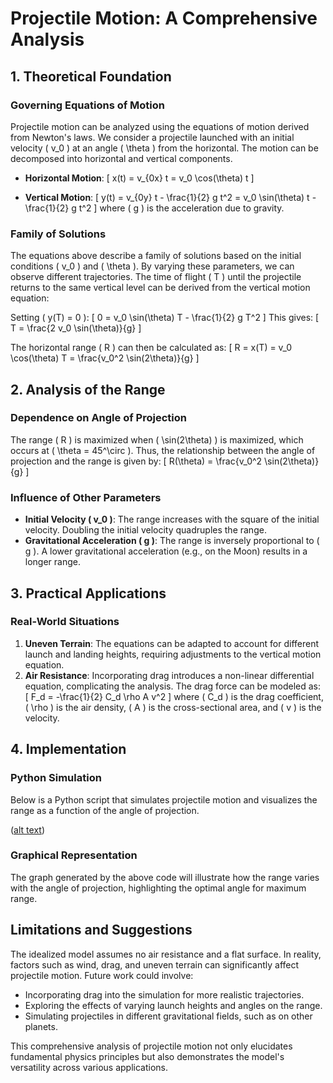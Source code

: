 # Projectile Motion: A Comprehensive Analysis

## 1. Theoretical Foundation

### Governing Equations of Motion

Projectile motion can be analyzed using the equations of motion derived from Newton's laws. We consider a projectile launched with an initial velocity \( v_0 \) at an angle \( \theta \) from the horizontal. The motion can be decomposed into horizontal and vertical components.

- **Horizontal Motion**:
  \[
  x(t) = v_{0x} t = v_0 \cos(\theta) t
  \]

- **Vertical Motion**:
  \[
  y(t) = v_{0y} t - \frac{1}{2} g t^2 = v_0 \sin(\theta) t - \frac{1}{2} g t^2
  \]
  where \( g \) is the acceleration due to gravity.

### Family of Solutions

The equations above describe a family of solutions based on the initial conditions \( v_0 \) and \( \theta \). By varying these parameters, we can observe different trajectories. The time of flight \( T \) until the projectile returns to the same vertical level can be derived from the vertical motion equation:

Setting \( y(T) = 0 \):
\[
0 = v_0 \sin(\theta) T - \frac{1}{2} g T^2
\]
This gives:
\[
T = \frac{2 v_0 \sin(\theta)}{g}
\]

The horizontal range \( R \) can then be calculated as:
\[
R = x(T) = v_0 \cos(\theta) T = \frac{v_0^2 \sin(2\theta)}{g}
\]

## 2. Analysis of the Range

### Dependence on Angle of Projection

The range \( R \) is maximized when \( \sin(2\theta) \) is maximized, which occurs at \( \theta = 45^\circ \). Thus, the relationship between the angle of projection and the range is given by:
\[
R(\theta) = \frac{v_0^2 \sin(2\theta)}{g}
\]

### Influence of Other Parameters

- **Initial Velocity \( v_0 \)**: The range increases with the square of the initial velocity. Doubling the initial velocity quadruples the range.
- **Gravitational Acceleration \( g \)**: The range is inversely proportional to \( g \). A lower gravitational acceleration (e.g., on the Moon) results in a longer range.

## 3. Practical Applications

### Real-World Situations

1. **Uneven Terrain**: The equations can be adapted to account for different launch and landing heights, requiring adjustments to the vertical motion equation.
2. **Air Resistance**: Incorporating drag introduces a non-linear differential equation, complicating the analysis. The drag force can be modeled as:
   \[
   F_d = -\frac{1}{2} C_d \rho A v^2
   \]
   where \( C_d \) is the drag coefficient, \( \rho \) is the air density, \( A \) is the cross-sectional area, and \( v \) is the velocity.

## 4. Implementation

### Python Simulation

Below is a Python script that simulates projectile motion and visualizes the range as a function of the angle of projection.

([alt text](image-1.png))

### Graphical Representation

The graph generated by the above code will illustrate how the range varies with the angle of projection, highlighting the optimal angle for maximum range.

## Limitations and Suggestions

The idealized model assumes no air resistance and a flat surface. In reality, factors such as wind, drag, and uneven terrain can significantly affect projectile motion. Future work could involve:

- Incorporating drag into the simulation for more realistic trajectories.
- Exploring the effects of varying launch heights and angles on the range.
- Simulating projectiles in different gravitational fields, such as on other planets.

This comprehensive analysis of projectile motion not only elucidates fundamental physics principles but also demonstrates the model's versatility across various applications.
```

